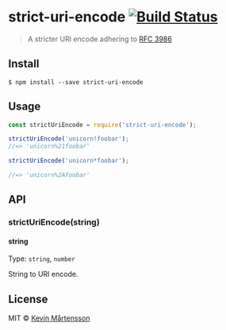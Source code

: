 # strict-uri-encode [![Build Status](https://travis-ci.org/kevva/strict-uri-encode.svg?branch=master)](https://travis-ci.org/kevva/strict-uri-encode)

> A stricter URI encode adhering to [RFC 3986](http://tools.ietf.org/html/rfc3986)


## Install

```
$ npm install --save strict-uri-encode
```


## Usage

```js
const strictUriEncode = require('strict-uri-encode');

strictUriEncode('unicorn!foobar');
//=> 'unicorn%21foobar'

strictUriEncode('unicorn*foobar');

//=> 'unicorn%2Afoobar'
```


## API

### strictUriEncode(string)

#### string

Type: `string`, `number`

String to URI encode.


## License

MIT © [Kevin Mårtensson](http://github.com/kevva)
